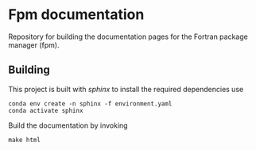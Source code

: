 # Fpm documentation

Repository for building the documentation pages for the Fortran package manager (fpm).


## Building

This project is built with *sphinx* to install the required dependencies use

```
conda env create -n sphinx -f environment.yaml
conda activate sphinx
```

Build the documentation by invoking

```
make html
```
